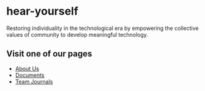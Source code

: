 # hear-yourself

Restoring individuality in the technological era by empowering the collective values of community to develop meaningful technology.

## Visit one of our pages
* [About Us](https://j-lyman.github.io/hear-yourself/About-Us)
* [Documents](https://j-lyman.github.io/hear-yourself/Documents_Landing-Page)
* [Team Journals](https://j-lyman.github.io/hear-yourself/Team-Journals_Landing-Page)
